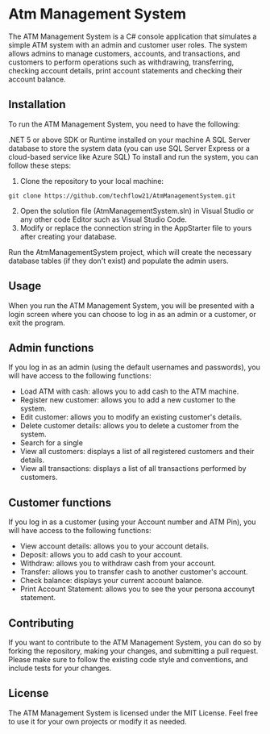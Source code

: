 # Atm Management System
The ATM Management System is a C# console application that simulates a simple ATM system with an admin and customer user roles. The system allows admins to manage customers, accounts, and transactions, and customers to perform operations such as withdrawing, transferring, checking account details, print account statements and checking their account balance.

## Installation
To run the ATM Management System, you need to have the following:

.NET 5 or above SDK or Runtime installed on your machine
A SQL Server database to store the system data (you can use SQL Server Express or a cloud-based service like Azure SQL)
To install and run the system, you can follow these steps:
1. Clone the repository to your local machine:

```
git clone https://github.com/techflow21/AtmManagementSystem.git
```
2. Open the solution file (AtmManagementSystem.sln) in Visual Studio or any other code Editor such as Visual Studio Code.
3. Modify or replace the connection string in the AppStarter file to yours after creating your database.

Run the AtmManagementSystem project, which will create the necessary database tables (if they don't exist) and populate the admin users.

## Usage
When you run the ATM Management System, you will be presented with a login screen where you can choose to log in as an admin or a customer, or exit the program.

## Admin functions
If you log in as an admin (using the default usernames and passwords), you will have access to the following functions:
- Load ATM with cash: allows you to add cash to the ATM machine.
- Register new customer: allows you to add a new customer to the system.
- Edit customer: allows you to modify an existing customer's details.
- Delete customer details: allows you to delete a customer from the system.
- Search for a single
- View all customers: displays a list of all registered customers and their details.
- View all transactions: displays a list of all transactions performed by customers.

## Customer functions
If you log in as a customer (using your Account number and ATM Pin), you will have access to the following functions:
- View account details: allows you to your account details.
- Deposit: allows you to add cash to your account.
- Withdraw: allows you to withdraw cash from your account.
- Transfer: allows you to transfer cash to another customer's account.
- Check balance: displays your current account balance.
- Print Account Statement: allows you to see the your persona accounyt statement.

## Contributing
If you want to contribute to the ATM Management System, you can do so by forking the repository, making your changes, and submitting a pull request. Please make sure to follow the existing code style and conventions, and include tests for your changes.

## License
The ATM Management System is licensed under the MIT License. Feel free to use it for your own projects or modify it as needed.

